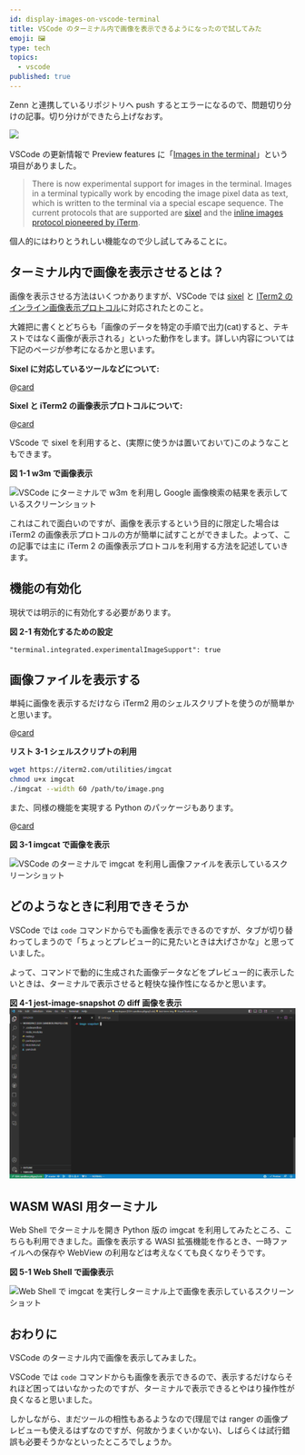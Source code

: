 ```yaml
---
id: display-images-on-vscode-terminal
title: VSCode のターミナル内で画像を表示できるようになったので試してみた
emoji: 🖼️
type: tech
topics:
  - vscode
published: true
---
```


Zenn と連携しているリポジトリへ push するとエラーになるので、問題切り分けの記事。切り分けができたら上げなおす。

![](https://images.microcms-assets.io/assets/1fff6177c5c74aac8d5158dc17492c92/c5f6a3162860436d9e481d689dbba334/Untitled.png?auto=compress%2Cformat)

VSCode の更新情報で Preview features に「[Images in the terminal](https://code.visualstudio.com/updates/v1_79#_images-in-the-terminal)」という項目がありました。

> There is now experimental support for images in the terminal. Images in a terminal typically work by encoding the image pixel data as text, which is written to the terminal via a special escape sequence. The current protocols that are supported are [sixel](https://en.wikipedia.org/wiki/Sixel) and the [inline images protocol pioneered by iTerm](https://iterm2.com/documentation-images.html).

個人的にはわりとうれしい機能なので少し試してみることに。

## ターミナル内で画像を表示させるとは？

画像を表示させる方法はいくつかありますが、VSCode では [sixel](https://en.wikipedia.org/wiki/Sixel) と [ITerm2 のインライン画像表示プロトコル](https://iterm2.com/documentation-images.html)に対応されたとのこと。

大雑把に書くとどちらも「画像のデータを特定の手順で出力(cat)すると、テキストではなく画像が表示される」といった動作をします。詳しい内容については下記のページが参考になるかと思います。

**Sixel に対応しているツールなどについて:**

@[card](https://qiita.com/arakiken/items/3e4bc9a6e43af0198e46)

**Sixel と iTerm2 の画像表示プロトコルについて:**

@[card](https://io.cyberdefense.jp/entry/%E3%82%BF%E3%83%BC%E3%83%9F%E3%83%8A%E3%83%AB%E5%86%85%E3%81%A7%E7%94%BB%E5%83%8F%E8%A1%A8%E7%A4%BA%E3%81%99%E3%82%8B%E6%89%8B%E6%B3%95%E3%81%AB%E3%81%A4%E3%81%84%E3%81%A6%E3%81%8B%E3%82%93%E3%81%8C%E3%81%88%E3%82%8B/)

VScode で sixel を利用すると、(実際に使うかは置いておいて)このようなこともできます。

**図 1-1 w3m で画像表示**

![VSCode にターミナルで w3m を利用し Google 画像検索の結果を表示しているスクリーンショット](https://images.microcms-assets.io/assets/1fff6177c5c74aac8d5158dc17492c92/0007e6ed2a9e4a16abd4d65718236cfd/display-images-on-vscode-terminal-w3m.png?w=1440\&h=860\&auto=compress%2Cformat)

これはこれで面白いのですが、画像を表示するという目的に限定した場合は iTerm2 の画像表示プロトコルの方が簡単に試すことができました。よって、この記事では主に iTerm 2 の画像表示プロトコルを利用する方法を記述していきます。

## 機能の有効化

現状では明示的に有効化する必要があります。

**図 2-1 有効化するための設定**

    "terminal.integrated.experimentalImageSupport": true

## 画像ファイルを表示する

単純に画像を表示するだけなら iTerm2 用のシェルスクリプトを使うのが簡単かと思います。

@[card](https://iterm2.com/documentation-images.html)

**リスト 3-1 シェルスクリプトの利用**

```sh
wget https://iterm2.com/utilities/imgcat
chmod u+x imgcat
./imgcat --width 60 /path/to/image.png
```

また、同様の機能を実現する Python のパッケージもあります。

@[card](https://pypi.org/project/imgcat/)

**図 3-1 imgcat で画像を表示**

![VSCode のターミナルで imgcat を利用し画像ファイルを表示しているスクリーンショット](https://images.microcms-assets.io/assets/1fff6177c5c74aac8d5158dc17492c92/c1be3ce2b48a455a9327ac1113a1494d/display-images-on-vscode-terminal-imgcat.png?w=1440\&h=860\&auto=compress%2Cformat)

## どのようなときに利用できそうか

VSCode では `code` コマンドからでも画像を表示できるのですが、タブが切り替わってしまうので「ちょっとプレビュー的に見たいときは大げさかな」と思っていました。

よって、コマンドで動的に生成された画像データなどをプレビュー的に表示したいときは、ターミナルで表示させると軽快な操作性になるかと思います。

**図 4-1 jest-image-snapshot の diff 画像を表示**
![npm run でテスト実行時に画像の比較が失敗し、その diff 画像をターミナルで表示しているスクリーンショット](/images/display-images-on-vscode-terminal/display-images-on-vscode-terminal-diff.gif)

## WASM WASI 用ターミナル

Web Shell でターミナルを開き Python 版の imgcat を利用してみたところ、こちらも利用できました。画像を表示する WASI 拡張機能を作るとき、一時ファイルへの保存や WebView の利用などは考えなくても良くなりそうです。

**図 5-1 Web Shell で画像表示**

![Web Shell で imgcat を実行しターミナル上で画像を表示しているスクリーンショット](https://images.microcms-assets.io/assets/1fff6177c5c74aac8d5158dc17492c92/17dea80dc57347af8af8aac314e5d2a2/display-images-on-vscode-terminal-webshell.png?w=1440\&h=860\&auto=compress%2Cformat)

## おわりに

VSCode のターミナル内で画像を表示してみました。

VSCode では `code` コマンドからも画像を表示できるので、表示するだけならそれほど困ってはいなかったのですが、ターミナルで表示できるとやはり操作性が良くなると思いました。

しかしながら、まだツールの相性もあるようなので(理屈では ranger の画像プレビューも使えるはずなのですが、何故かうまくいかない)、しばらくは試行錯誤も必要そうかなといったところでしょうか。
